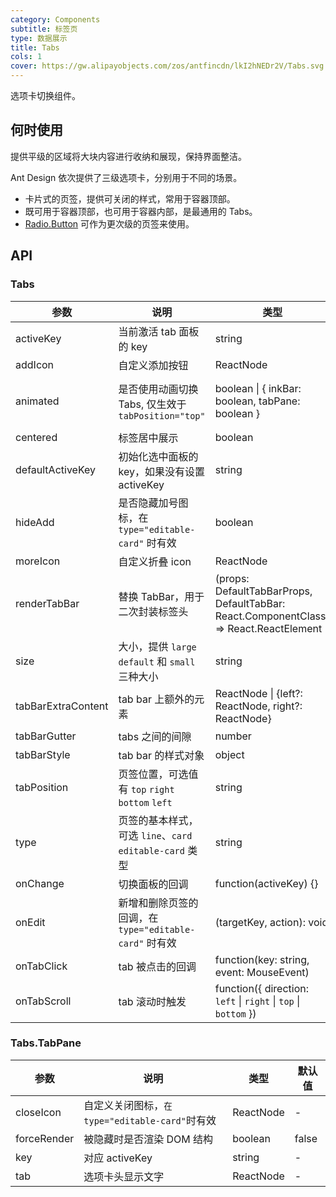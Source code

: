 ```yaml
---
category: Components
subtitle: 标签页
type: 数据展示
title: Tabs
cols: 1
cover: https://gw.alipayobjects.com/zos/antfincdn/lkI2hNEDr2V/Tabs.svg
---
```


选项卡切换组件。

## 何时使用

提供平级的区域将大块内容进行收纳和展现，保持界面整洁。

Ant Design 依次提供了三级选项卡，分别用于不同的场景。

- 卡片式的页签，提供可关闭的样式，常用于容器顶部。
- 既可用于容器顶部，也可用于容器内部，是最通用的 Tabs。
- [Radio.Button](/components/radio/#components-radio-demo-radiobutton) 可作为更次级的页签来使用。

## API

### Tabs

| 参数 | 说明 | 类型 | 默认值 | 版本 |
| --- | --- | --- | --- | --- |
| activeKey | 当前激活 tab 面板的 key | string | - |  |
| addIcon | 自定义添加按钮 | ReactNode | - | 4.4.0 |
| animated | 是否使用动画切换 Tabs, 仅生效于 `tabPosition="top"` | boolean \| { inkBar: boolean, tabPane: boolean } | { inkBar: true, tabPane: false } |  |
| centered | 标签居中展示 | boolean | false | 4.4.0 |
| defaultActiveKey | 初始化选中面板的 key，如果没有设置 activeKey | string | `第一个面板` |  |
| hideAdd | 是否隐藏加号图标，在 `type="editable-card"` 时有效 | boolean | false |  |
| moreIcon | 自定义折叠 icon | ReactNode | <EllipsisOutlined /> |  |
| renderTabBar | 替换 TabBar，用于二次封装标签头 | (props: DefaultTabBarProps, DefaultTabBar: React.ComponentClass) => React.ReactElement | - |  |
| size | 大小，提供 `large` `default` 和 `small` 三种大小 | string | `default` |  |
| tabBarExtraContent | tab bar 上额外的元素 | ReactNode \| {left?: ReactNode, right?: ReactNode} | - | object: 4.6.0 |
| tabBarGutter | tabs 之间的间隙 | number | - |  |
| tabBarStyle | tab bar 的样式对象 | object | - |  |
| tabPosition | 页签位置，可选值有 `top` `right` `bottom` `left` | string | `top` |  |
| type | 页签的基本样式，可选 `line`、`card` `editable-card` 类型 | string | `line` |  |
| onChange | 切换面板的回调 | function(activeKey) {} | - |  |
| onEdit | 新增和删除页签的回调，在 `type="editable-card"` 时有效 | (targetKey, action): void | - |  |
| onTabClick | tab 被点击的回调 | function(key: string, event: MouseEvent) | - |  |
| onTabScroll | tab 滚动时触发 | function({ direction: `left` \| `right` \| `top` \| `bottom` }) | - | 4.3.0 |

### Tabs.TabPane

| 参数 | 说明 | 类型 | 默认值 |
| --- | --- | --- | --- |
| closeIcon | 自定义关闭图标，`在 type="editable-card"`时有效 | ReactNode | - |
| forceRender | 被隐藏时是否渲染 DOM 结构 | boolean | false |
| key | 对应 activeKey | string | - |
| tab | 选项卡头显示文字 | ReactNode | - |
